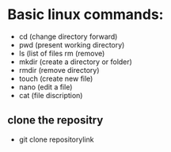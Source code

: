 # Basic linux commands:
- cd (change directory forward)
-  pwd (present working directory)
-  ls (list of files rm (remove)
-  mkdir (create a directory or folder)
-  rmdir (remove directory)
-  touch (create new file)
-  nano (edit a file)
-  cat (file discription)
## clone the repositry
- git clone repositorylink
